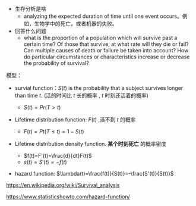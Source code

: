 * 生存分析是啥
  *  analyzing the expected duration of time until one event occurs。例如，生物学中的死亡，或者机器的失败。
* 回答什么问题
  * what is the proportion of a population which will survive past a certain time? Of those that survive, at what rate will they die or fail? Can multiple causes of death or failure be taken into account? How do particular circumstances or characteristics increase or decrease the probability of survival?



模型：

* survial function：$S(t)$  is the probability that a subject survives longer than time *t*. (活的时间比 $t$ 长的概率 , $t$ 时刻还活着的概率)
  * $S(t)=Pr(T>t)$
* Lifetime distribution function: $F(t)$ ,活不到 $t$ 的概率
  * $F(t)=Pt(T\le t) = 1-S(t)$
* Lifetime distribution density function. **某个时刻死亡** 的概率密度
  * $f(t)=F'(t)=\frac{d}{dt}F(t)$
  * $s(t)=S'(t)=-f(t)$

* hazard function: $\lambda(t)=\frac{f(t)}{S(t)}=-\frac{S'(t)}{S(t)}$





https://en.wikipedia.org/wiki/Survival_analysis

https://www.statisticshowto.com/hazard-function/

